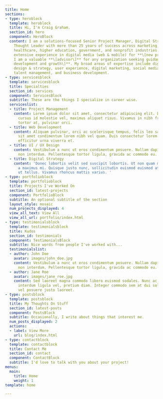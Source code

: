 ```yaml
---
title: Home
sections:
- type: heroblock
  template: heroblock
  title: Hi, I'm Craig Graham.
  section_id: hero
  component: HeroBlock
  content: I am a solutions-focused Senior Project Manager, Digital Strategist, and
    Thought Leader with more than 25 years of success across marketing, advertising,
    healthcare, higher education, government, and nonprofit industries. Leveraging
    extensive experience in digital media (web & mobile) for **\[new product testing\]**,
    I am a valuable **\[advisor\]** for any organization seeking guidance on **\[product
    development and growth\]**. My broad areas of expertise include digital media
    design & strategy, user experience, digital marketing, social media marketing,
    talent management, and business development.
- type: servicesblock
  template: servicesblock
  title: Specialties
  section_id: services
  component: ServicesBlock
  subtitle: These are the things I specialize in career wise.
  serviceslist:
  - title: Project Management
    content: Lorem ipsum dolor sit amet, consectetur adipiscing elit. Donec nisl ligula,
      cursus id molestie vel, maximus aliquet risus. Vivamus in nibh fringilla, fringilla
      tortor at, pulvinar orci.
  - title: Web Development
    content: Aliquam pulvinar, orci ac scelerisque tempus, felis leo sagittis justo,
      sit amet condimentum lorem nibh vel quam. Duis consectetur lorem ipsum, non
      efficitur urna viverra et.
  - title: UI / UX Design
    content: Vestibulum a nunc ut eros condimentum posuere. Nullam dapibus quis nunc
      non interdum. Pellentesque tortor ligula, gravida ac commodo eu.
  - title: Digital Strategy
    content: 'Donec lobortis velit sed suscipit lobortis. Ut non quam metus. Nullam
      a maximus mi. Quisque justo nunc, sollicitudin euismod euismod at, tincidunt
      ut tellus. Vivamus rhoncus mattis varius. '
- type: portfolioblock
  template: portfolioblock
  title: Projects I've Worked On
  section_id: latest-projects
  component: PortfolioBlock
  subtitle: An optional subtitle of the section
  layout_style: mosaic
  num_projects_displayed: 4
  view_all_text: View All
  view_all_url: portfolio/index.html
- type: testimonialsblock
  template: testimonialsblock
  title: Kudos
  section_id: testimonials
  component: TestimonialsBlock
  subtitle: Nice words from people I've worked with...
  testimonialslist:
  - author: John Doe
    avatar: images/john_doe.jpg
    content: Vestibulum a nunc ut eros condimentum posuere. Nullam dapibus quis nunc
      non interdum. Pellentesque tortor ligula, gravida ac commodo eu.
  - author: Jane Roe
    avatar: images/jane_roe.jpg
    content: Sed laoreet magna commodo libero euismod sodales. Nunc ac libero convallis,
      interdum ligula vel, pretium diam. Integer commodo sem at dui sollicitudin,
      vel posuere justo laoreet.
- type: postsblock
  template: postsblock
  title: My Thoughts On Stuff
  section_id: latest-posts
  component: PostsBlock
  subtitle: Occasionally, I write about things that interest me.
  num_posts_displayed: 2
  actions:
  - label: View More
    url: blog/index.html
- type: contactblock
  template: contactblock
  title: Contact Me
  section_id: contact
  component: ContactBlock
  subtitle: I'd love to talk with you about your project!
menus:
  main:
    title: Home
    weight: 1
template: home

---
```


